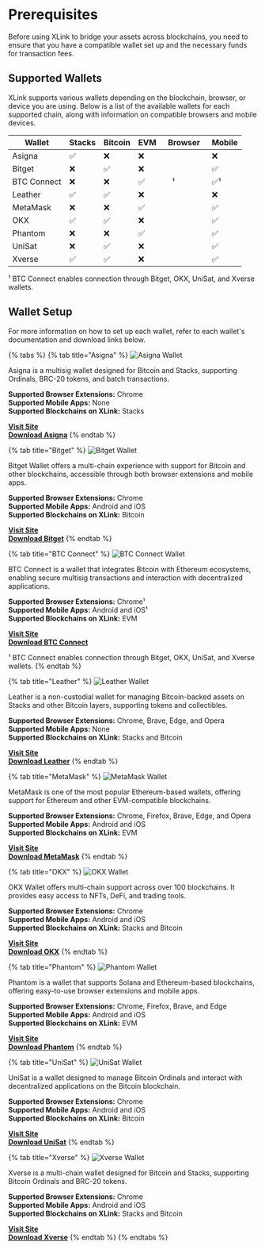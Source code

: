 # Prerequisites

Before using XLink to bridge your assets across blockchains, you need to ensure that you have a compatible wallet set up and the necessary funds for transaction fees.

## Supported Wallets

XLink supports various wallets depending on the blockchain, browser, or device you are using. Below is a list of the available wallets for each supported chain, along with information on compatible browsers and mobile devices.

| Wallet        | Stacks | Bitcoin | EVM  | Browser                                                                                                                | Mobile |
|---------------|--------|---------|------|------------------------------------------------------------------------------------------------------------------------|--------|
| Asigna        | ✅     | ❌      | ❌   | <img src="../.gitbook/assets/browser-logos/chrome_24x24.png" height="16px">                                            | ❌     |
| Bitget        | ❌     | ✅      | ❌   | <img src="../.gitbook/assets/browser-logos/chrome_24x24.png" height="16px">                                            | ✅     |
| BTC Connect   | ❌     | ❌      | ✅   | <img src="../.gitbook/assets/browser-logos/chrome_24x24.png" height="16px">¹                                           | ✅¹    |
| Leather       | ✅     | ✅      | ❌   | <img src="../.gitbook/assets/browser-logos/chrome_24x24.png" height="16px"><img src="../.gitbook/assets/browser-logos/brave_24x24.png" height="16px"><img src="../.gitbook/assets/browser-logos/edge_24x24.png" height="16px"><img src="../.gitbook/assets/browser-logos/opera_24x24.png" height="16px"> | ❌     |
| MetaMask      | ❌     | ❌      | ✅   | <img src="../.gitbook/assets/browser-logos/chrome_24x24.png" height="16px"><img src="../.gitbook/assets/browser-logos/firefox_24x24.png" height="16px"><img src="../.gitbook/assets/browser-logos/brave_24x24.png" height="16px"><img src="../.gitbook/assets/browser-logos/edge_24x24.png" height="16px"><img src="../.gitbook/assets/browser-logos/opera_24x24.png" height="16px"> | ✅     |
| OKX           | ✅     | ✅      | ❌   | <img src="../.gitbook/assets/browser-logos/chrome_24x24.png" height="16px">                                            | ✅     |
| Phantom       | ❌     | ❌      | ✅   | <img src="../.gitbook/assets/browser-logos/chrome_24x24.png" height="16px"><img src="../.gitbook/assets/browser-logos/firefox_24x24.png" height="16px"><img src="../.gitbook/assets/browser-logos/brave_24x24.png" height="16px"><img src="../.gitbook/assets/browser-logos/edge_24x24.png" height="16px"> | ✅     |
| UniSat        | ❌     | ✅      | ❌   | <img src="../.gitbook/assets/browser-logos/chrome_24x24.png" height="16px">                                            | ✅     |
| Xverse        | ✅     | ✅      | ❌   | <img src="../.gitbook/assets/browser-logos/chrome_24x24.png" height="16px">                                            | ✅     |

¹ BTC Connect enables connection through Bitget, OKX, UniSat, and Xverse wallets.

## Wallet Setup

For more information on how to set up each wallet, refer to each wallet's documentation and download links below.

{% tabs %}
{% tab title="Asigna" %}
![Asigna Wallet](../.gitbook/assets/supported-wallets/asigna-banner.png)

Asigna is a multisig wallet designed for Bitcoin and Stacks, supporting Ordinals, BRC-20 tokens, and batch transactions.

**Supported Browser Extensions:** Chrome  
**Supported Mobile Apps:** None  
**Supported Blockchains on XLink:** Stacks

[**Visit Site**](https://www.asigna.io)  
[**Download Asigna**](https://asigna.gitbook.io/asigna/stacks-multisig/quickstart/connecting-to-asigna)
{% endtab %}

{% tab title="Bitget" %}
![Bitget Wallet](../.gitbook/assets/supported-wallets/bitget-banner.png)

Bitget Wallet offers a multi-chain experience with support for Bitcoin and other blockchains, accessible through both browser extensions and mobile apps.

**Supported Browser Extensions:** Chrome  
**Supported Mobile Apps:** Android and iOS  
**Supported Blockchains on XLink:** Bitcoin

[**Visit Site**](https://web3.bitget.com)  
[**Download Bitget**](https://web3.bitget.com/en/wallet-download)
{% endtab %}

{% tab title="BTC Connect" %}
![BTC Connect Wallet](../.gitbook/assets/supported-wallets/btcconnect-banner.png)

BTC Connect is a wallet that integrates Bitcoin with Ethereum ecosystems, enabling secure multisig transactions and interaction with decentralized applications.

**Supported Browser Extensions:** Chrome¹  
**Supported Mobile Apps:** Android and iOS¹  
**Supported Blockchains on XLink:** EVM

[**Visit Site**](https://particle.network/btc-connect.html)  
[**Download BTC Connect**](https://particle.network/btc-connect.html)

¹ BTC Connect enables connection through Bitget, OKX, UniSat, and Xverse wallets.
{% endtab %}

{% tab title="Leather" %}
![Leather Wallet](../.gitbook/assets/supported-wallets/leather-banner.png)

Leather is a non-custodial wallet for managing Bitcoin-backed assets on Stacks and other Bitcoin layers, supporting tokens and collectibles.

**Supported Browser Extensions:** Chrome, Brave, Edge, and Opera  
**Supported Mobile Apps:** None  
**Supported Blockchains on XLink:** Stacks and Bitcoin

[**Visit Site**](https://leather.io)  
[**Download Leather**](https://leather.io/install-extension)
{% endtab %}

{% tab title="MetaMask" %}
![MetaMask Wallet](../.gitbook/assets/supported-wallets/metamask-banner.png)

MetaMask is one of the most popular Ethereum-based wallets, offering support for Ethereum and other EVM-compatible blockchains.

**Supported Browser Extensions:** Chrome, Firefox, Brave, Edge, and Opera  
**Supported Mobile Apps:** Android and iOS  
**Supported Blockchains on XLink:** EVM

[**Visit Site**](https://metamask.io)  
[**Download MetaMask**](https://metamask.io/download)
{% endtab %}

{% tab title="OKX" %}
![OKX Wallet](../.gitbook/assets/supported-wallets/okx-banner.png)

OKX Wallet offers multi-chain support across over 100 blockchains. It provides easy access to NFTs, DeFi, and trading tools.

**Supported Browser Extensions:** Chrome  
**Supported Mobile Apps:** Android and iOS  
**Supported Blockchains on XLink:** Stacks and Bitcoin

[**Visit Site**](https://www.okx.com/web3)  
[**Download OKX**](https://www.okx.com/web3)
{% endtab %}

{% tab title="Phantom" %}
![Phantom Wallet](../.gitbook/assets/supported-wallets/phantom-banner.png)

Phantom is a wallet that supports Solana and Ethereum-based blockchains, offering easy-to-use browser extensions and mobile apps.

**Supported Browser Extensions:** Chrome, Firefox, Brave, and Edge  
**Supported Mobile Apps:** Android and iOS  
**Supported Blockchains on XLink:** EVM

[**Visit Site**](https://phantom.app)  
[**Download Phantom**](https://phantom.app/download)
{% endtab %}

{% tab title="UniSat" %}
![UniSat Wallet](../.gitbook/assets/supported-wallets/unisat-banner.png)

UniSat is a wallet designed to manage Bitcoin Ordinals and interact with decentralized applications on the Bitcoin blockchain.

**Supported Browser Extensions:** Chrome  
**Supported Mobile Apps:** Android and iOS  
**Supported Blockchains on XLink:** Bitcoin

[**Visit Site**](https://unisat.io)  
[**Download UniSat**](https://unisat.io/download)
{% endtab %}

{% tab title="Xverse" %}
![Xverse Wallet](../.gitbook/assets/supported-wallets/xverse-banner.png)

Xverse is a multi-chain wallet designed for Bitcoin and Stacks, supporting Bitcoin Ordinals and BRC-20 tokens.

**Supported Browser Extensions:** Chrome  
**Supported Mobile Apps:** Android and iOS  
**Supported Blockchains on XLink:** Stacks and Bitcoin

[**Visit Site**](https://www.xverse.app)  
[**Download Xverse**](https://www.xverse.app/download)
{% endtab %}
{% endtabs %}
